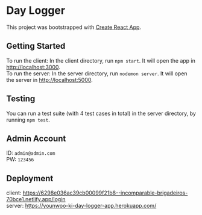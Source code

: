 # Day Logger

This project was bootstrapped with [Create React App](https://github.com/facebook/create-react-app).

## Getting Started

To run the client: In the client directory, run `npm start`. It will open the app in [http://localhost:3000](http://localhost:3000). \
To run the server: In the server directory, run `nodemon server`. It will open the server in [http://localhost:5000](http://localhost:5000).

## Testing

You can run a test suite (with 4 test cases in total) in the server directory, by running `npm test`.

## Admin Account

ID: `admin@admin.com` \
PW: `123456`

## Deployment

client: https://6298e036ac39cb00099f21b8--incomparable-brigadeiros-70bce1.netlify.app/login \
server: https://younwoo-ki-day-logger-app.herokuapp.com/
